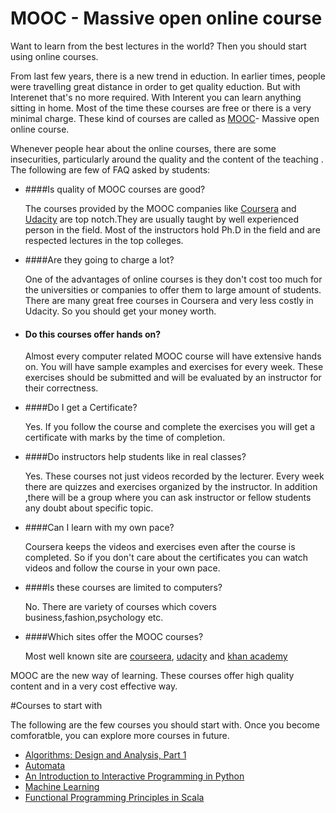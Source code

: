 # MOOC - Massive open online course
Want to learn from the best lectures in the world? Then you should start using online courses.

From last few years, there is a new trend in eduction. In earlier times, people were travelling great distance in order to get quality eduction. But with Interenet that's no more required. With Interent  you can learn anything sitting in home. Most of the time these courses are free or there is a very minimal charge. These kind of courses are called as [MOOC](http://en.wikipedia.org/wiki/Massive_open_online_course)- Massive open online course.

Whenever people hear about the online courses, there are some insecurities, particularly around the quality and the content of the teaching . The following are few of FAQ asked by students:

* ####Is quality of MOOC courses are good?

    The courses provided by the MOOC companies like [Coursera](http://www.coursera.org) and [Udacity](https://www.udacity.com/) are top notch.They are usually taught by well experienced person in the field. Most of the instructors hold Ph.D in the field and are respected lectures in the top colleges.

* ####Are they going to charge a lot?

    One of the advantages of online courses is they don't cost too much for the universities or companies to offer them to large amount of students. There are many great free courses in Coursera and very less costly in Udacity. So you should get your money worth.

* #### Do this courses offer hands on?

	Almost every computer related MOOC course will have extensive hands on. You will have sample examples and exercises for every week. These exercises should be submitted and will be evaluated by an instructor for their correctness.

* ####Do I get a Certificate?

    Yes. If you follow the course and complete the exercises you will get a certificate with marks by the time of completion.

* ####Do instructors help students like in real classes?

  Yes. These courses not just videos recorded by the lecturer. Every week there are quizzes and exercises organized by the instructor. In addition ,there will be a group where you can ask instructor or fellow students any doubt about specific topic.

* ####Can I learn with my own pace?

    Coursera keeps the videos and exercises even after the course is completed. So if you don't care about the certificates you can watch videos and follow the course in your own pace.

* ####Is these courses are limited to computers?

    No. There are variety of courses which covers business,fashion,psychology etc.


* ####Which sites offer the MOOC courses?

    Most well known site are [courseera](http://www.coursera), [udacity](https://www.udacity.com/) and [khan academy](https://www.khanacademy.org/)


MOOC are the new way of learning. These courses offer high quality content and in a very cost effective way.

#Courses to start with

The following are the few courses you should start with. Once you become comforatble, you can explore more courses in future.

* [Algorithms: Design and Analysis, Part 1](https://class.coursera.org/algo-005)
* [Automata](https://www.coursera.org/course/automata)
* [An Introduction to Interactive Programming in Python](https://www.coursera.org/course/interactivepython)
* [Machine Learning](https://www.coursera.org/course/ml)
* [Functional Programming Principles in Scala](https://class.coursera.org/progfun-003)
















